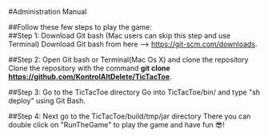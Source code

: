#Administration Manual

##Follow these few steps to play the game: <br />
##Step 1: Download Git bash (Mac users can skip this step and use Terminal)
Download Git bash from here --> https://git-scm.com/downloads.

##Step 2: Open Git bash or Terminal(Mac Os X) and clone the repository 
Clone the repository with the command __git clone https://github.com/KontrolAltDelete/TicTacToe__.

##Step 3: Go to the TicTacToe directory
Go into TicTacToe/bin/ and type "sh deploy" using Git Bash.

##Step 4: Next go to the TicTacToe/build/tmp/jar directory 
There you can double click on "RunTheGame" to play the game and have fun :sunglasses:!
